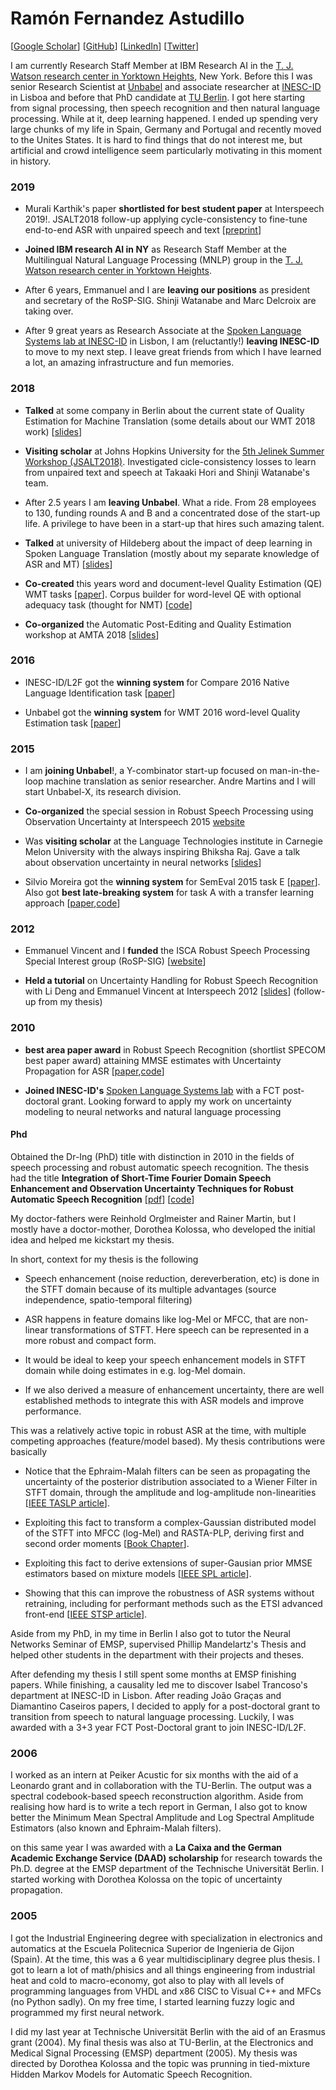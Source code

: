 Ramón Fernandez Astudillo
=========================

\[[Google Scholar](https://scholar.google.pt/citations?user=zJ4uM00AAAAJ&hl=en)\] 
\[[GitHub](https://github.com/ramon-astudillo)\]
\[[LinkedIn](https://www.linkedin.com/in/ramonastudillo/)\]
\[[Twitter](https://twitter.com/RamonAstudill12)\]

I am currently Research Staff Member at IBM Research AI in the [T. J. Watson research center in Yorktown Heights](https://www.research.ibm.com/labs/watson/visitor.shtml), New York. Before this I  was senior Research Scientist at [Unbabel](http://www.unbabel.com/) and associate researcher at [INESC-ID](https://www.l2f.inesc-id.pt/w/Welcome_to_the_Spoken_Language_Systems_Lab) in Lisboa and before that PhD candidate at [TU Berlin](https://www.emsp.tu-berlin.de/menue/startseite/). I got here starting from signal processing, then speech recognition and then natural language processing. While at it, deep learning happened. I ended up spending very large chunks of my life in Spain, Germany and Portugal and recently moved to the Unites States. It is hard to find things that do not interest me, but artificial and crowd intelligence seem particularly motivating in this moment in history. 

### 2019

- Murali Karthik's paper __shortlisted for best student paper__ at Interspeech 2019!. JSALT2018 follow-up applying cycle-consistency to fine-tune end-to-end ASR with unpaired speech and text \[[preprint](https://arxiv.org/abs/1905.01152)\]

- __Joined IBM research AI in NY__ as Research Staff Member at the Multilingual Natural Language Processing (MNLP) group in the [T. J. Watson research center in Yorktown Heights](https://www.research.ibm.com/labs/watson/visitor.shtml).

- After 6 years, Emmanuel and I are __leaving our positions__ as president and secretary of the RoSP-SIG. Shinji Watanabe and Marc Delcroix are taking over.

- After 9 great years as Research Associate at the [Spoken Language Systems lab at INESC-ID](https://www.l2f.inesc-id.pt/w/Welcome_to_the_Spoken_Language_Systems_Lab) in Lisbon, I am (reluctantly!) __leaving INESC-ID__ to move to my next step. I leave great friends from which I have learned a lot, an amazing infrastructure and fun memories.

### 2018

- __Talked__ at some company in Berlin about the current state of Quality Estimation for Machine Translation (some details about our WMT 2018 work) \[[slides](https://www.dropbox.com/s/js44ga3ulwbdsie/nqe.pdf?dl=0)\]

- __Visiting scholar__ at Johns Hopkins University for the [5th Jelinek Summer Workshop (JSALT2018)](https://www.clsp.jhu.edu/workshops/18-workshop/multilingual-end-end-asr-incomplete-data/). Investigated cicle-consistency losses to learn from unpaired text and speech at Takaaki Hori and Shinji Watanabe's team.

- After 2.5 years I am __leaving Unbabel__. What a ride. From 28 employees to 130, funding rounds A and B and a concentrated dose of the start-up life. A privilege to have been in a start-up that hires such amazing talent. 

- __Talked__ at university of Hildeberg about the impact of deep learning in Spoken Language Translation (mostly about my separate knowledge of ASR and MT) \[[slides](https://www.dropbox.com/s/dira36wh9dmnill/nslt.pdf?dl=0)\]

- __Co-created__ this years word and document-level Quality Estimation (QE) WMT tasks \[[paper](https://www.aclweb.org/anthology/W18-6451)\]. Corpus builder for word-level QE with optional adequacy task (thought for NMT) \[[code](https://github.com/ramon-astudillo/word-level-qe-corpus-builder)\]

- __Co-organized__ the Automatic Post-Editing and Quality Estimation workshop at AMTA 2018 \[[slides](https://www.aclweb.org/anthology/W18-2100)\]

### 2016

- INESC-ID/L2F got the __winning system__ for Compare 2016 Native Language Identification task \[[paper](https://pdfs.semanticscholar.org/06ed/d212e9ab4225e1cde5ecd5c395792195178f.pdf)\]

- Unbabel got the __winning system__ for WMT 2016 word-level Quality Estimation task \[[paper](https://www.aclweb.org/anthology/W16-2387)\]

### 2015

- I am __joining Unbabel__!, a Y-combinator start-up focused on man-in-the-loop machine translation as senior researcher. Andre Martins and I will start Unbabel-X, its research division.

- __Co-organized__ the special session in Robust Speech Processing using Observation Uncertainty at Interspeech 2015 [website](https://www.l2f.inesc-id.pt/wiki/index.php/Robust_Speech_Processing_using_Observation_Uncertainty_and_Uncertainty_Propagation)

- Was __visiting scholar__ at the Language Technologies institute in Carnegie Melon University with the always inspiring Bhiksha Raj. Gave a talk about observation uncertainty in neural networks \[[slides](https://www.dropbox.com/s/27bo6cln3nd1tso/cmu_mlpou.pdf?dl=0)\]

- Silvio Moreira got the __winning system__ for SemEval 2015 task E \[[paper](https://www.aclweb.org/anthology/S15-2102)\]. Also got __best late-breaking system__ for task A with a transfer learning approach \[[paper](https://www.aclweb.org/anthology/P15-1104),[code](https://github.com/ramon-astudillo/NLSE)\]

### 2012

- Emmanuel Vincent and I __funded__ the ISCA Robust Speech Processing Special Interest group (RoSP-SIG) \[[website](https://wiki.inria.fr/rosp/Main_Page)\]

- __Held a tutorial__ on Uncertainty Handling for Robust Speech Recognition with Li Deng and Emmanuel Vincent at Interspeech 2012 \[[slides](https://homepages.loria.fr/evincent/talks/tutorialIS12.pdf)\] (follow-up from my thesis)

### 2010

- __best area paper award__ in Robust Speech Recognition (shortlist SPECOM best paper award) attaining MMSE estimates with Uncertainty Propagation for ASR \[[paper](https://pdfs.semanticscholar.org/91c3/bd9e42a6b7e6669ff1f1656b2f109c10f21f.pdf),[code](https://github.com/ramon-astudillo/stft_up_tools)\]

- __Joined INESC-ID's__ [Spoken Language Systems lab](https://www.l2f.inesc-id.pt/w/Welcome_to_the_Spoken_Language_Systems_Lab) with a FCT post-doctoral grant. Looking forward to apply my work on uncertainty modeling to neural networks and natural language processing

#### Phd

Obtained the Dr-Ing (PhD) title with distinction in 2010 in the fields of speech processing and robust automatic speech recognition. The thesis had the title **Integration of Short-Time Fourier Domain Speech Enhancement and Observation Uncertainty Techniques for Robust Automatic Speech Recognition**
\[[pdf](https://d-nb.info/1005939284/34)\] \[[code](https://github.com/ramon-astudillo/stft_up_tools)\]

My doctor-fathers were Reinhold Orglmeister and Rainer Martin, but I mostly have a doctor-mother, Dorothea Kolossa, who developed the initial idea and helped me kickstart my thesis.

In short, context for my thesis is the following

- Speech enhancement (noise reduction, dereverberation, etc) is done in the STFT domain because of its multiple advantages (source independence, spatio-temporal filtering) 

- ASR happens in feature domains like log-Mel or MFCC, that are non-linear transformations of STFT. Here speech can be represented in a more robust and compact form. 

- It would be ideal to keep your speech enhancement models in STFT domain while doing estimates in e.g. log-Mel domain.

- If we also derived a measure of enhancement uncertainty, there are well established methods to integrate this with ASR models and improve performance.

This was a relatively active topic in robust ASR at the time, with multiple competing approaches (feature/model based). My thesis contributions were basically

- Notice that the Ephraim-Malah filters can be seen as propagating the uncertainty of the posterior distribution associated to a Wiener Filter in STFT domain, through the amplitude and log-amplitude non-linearities \[[IEEE TASLP article](http://ieeexplore.ieee.org/abstract/document/6423820/)\].

- Exploiting this fact to transform a complex-Gaussian distributed model of the STFT into MFCC (log-Mel) and RASTA-PLP, deriving first and second order moments \[[Book Chapter](https://pdfs.semanticscholar.org/d32d/72e4dcc59bd014fb9f6428824df035fecaf4.pdf)\].

- Exploiting this fact to derive extensions of super-Gausian prior MMSE estimators based on mixture models \[[IEEE SPL article](http://ieeexplore.ieee.org/abstract/document/5504821/)\].

- Showing that this can improve the robustness of ASR systems without retraining, including for performant methods such as the ETSI advanced front-end \[[IEEE STSP article](http://ieeexplore.ieee.org/abstract/document/5504821/)\].

Aside from my PhD, in my time in Berlin I also got to tutor the Neural Networks Seminar of EMSP, supervised Phillip Mandelartz's Thesis and helped other students in the department with their projects and theses.

After defending my thesis I still spent some months at EMSP finishing papers. While finishing, a causality led me to discover Isabel Trancoso's department at INESC-ID in Lisbon. After reading João Graças and Diamantino Caseiros papers, I decided to apply for a post-doctoral grant to transition from speech to natural language processing. Luckily, I was awarded with a 3+3 year FCT Post-Doctoral grant to join INESC-ID/L2F. 

### 2006
I worked as an intern at Peiker Acustic for six months with the aid of a Leonardo grant and in collaboration with the TU-Berlin. The output was a spectral codebook-based speech reconstruction algorithm. Aside from realising how hard is to write a tech report in German, I also got to know better the Minimum Mean Spectral Amplitude and Log Spectral Amplitude Estimators (also known and Ephraim-Malah filters). 

on this same year I was awarded with a __La Caixa and the German Academic Exchange Service (DAAD) scholarship__ for research towards the Ph.D. degree at the EMSP department of the Technische Universität Berlin. I started working with Dorothea Kolossa on the topic of uncertainty propagation.

### 2005
I got the Industrial Engineering degree with specialization in electronics and automatics at the Escuela Politecnica Superior de Ingenieria de Gijon (Spain). At the time, this was a 6 year multidisciplinary degree plus thesis. I got to learn a lot of math/phisics and all things engineering from industrial heat and cold to macro-economy, got also to play with all levels of programming languages from VHDL and x86 CISC to Visual C++ and MFCs (no Python sadly). On my free time, I started learning fuzzy logic and programmed my first neural network.

I did my last year at Technische Universität Berlin with the aid of an Erasmus grant (2004). My final thesis was also at TU-Berlin, at the Electronics and Medical Signal Processing (EMSP) department (2005). My thesis was directed by Dorothea Kolossa and the topic was prunning in tied-mixture Hidden Markov Models for Automatic Speech Recognition.
